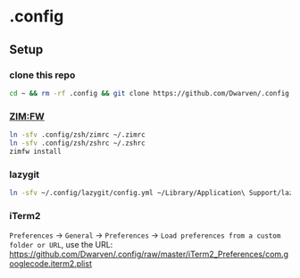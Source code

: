 # .config

## Setup

### clone this repo
```sh
cd ~ && rm -rf .config && git clone https://github.com/Dwarven/.config.git
```

### [ZIM:FW](https://zimfw.sh)
```sh
ln -sfv .config/zsh/zimrc ~/.zimrc
ln -sfv .config/zsh/zshrc ~/.zshrc
zimfw install
```

### lazygit
```sh
ln -sfv ~/.config/lazygit/config.yml ~/Library/Application\ Support/lazygit
```

### iTerm2

`Preferences` -> `General` -> `Preferences` -> `Load preferences from a custom folder or URL`, use the URL: https://github.com/Dwarven/.config/raw/master/iTerm2_Preferences/com.googlecode.iterm2.plist
